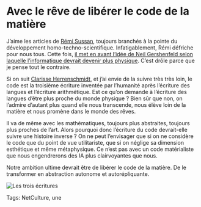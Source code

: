# Avec le rêve de libérer le code de la matière

J’aime les articles de [Rémi Sussan](http://www.internetactu.net/author/remi-sussan/), toujours branchés à la pointe du développement homo-techno-scientifique. Infatigablement, Rémi défriche pour nous tous. Cette fois, [il met en avant l’idée de Neil Gershenfeld selon laquelle l’informatique devrait devenir plus physique](http://www.internetactu.net/2014/01/24/quelles-sont-les-idees-scientifiques-a-abandonner/). C’est drôle parce que je pense tout le contraire.

Si on suit [Clarisse Herrenschmidt](http://www.amazon.fr/Les-trois-%C3%A9critures-Langue-nombre/dp/2070760251), et j’ai envie de la suivre très très loin, le code est la troisième écriture inventée par l’humanité après l’écriture des langues et l’écriture arithmétique. Est ce qu’on demande à l’écriture des langues d’être plus proche du monde physique ? Bien sûr que non, on l’admire d’autant plus quand elle nous transcende, nous élève loin de la matière et nous promène dans le monde des rêves.

Il va de même avec les mathématiques, toujours plus abstraites, toujours plus proches de l’art. Alors pourquoi donc l’écriture du code devrait-elle suivre une histoire inverse ? On ne peut l’envisager que si on ne considère le code que du point de vue utilitariste, que si on néglige sa dimension esthétique et même métaphysique. Ce n’est pas avec un code matérialiste que nous engendrerons des IA plus clairvoyantes que nous.

Notre ambition ultime devrait être de libérer le code de la matière. De le transformer en abstraction autonome et autorépliquante.

![Les trois écritures](https://tcrouzet.com/images_tc/2014/01/3ecritures.jpg)



Tags: NetCulture, une